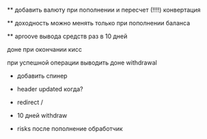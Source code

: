** добавить валюту при пополнении и пересчет (!!!!) конвертация

** доходность можно менять только при пополнении баланса

** aproove вывода средств раз в 10 дней

доне при окончании кисс

при успешной операции выводить доне withdrawal

* добавить спинер

* header updated когда?

* redirect /

* 10 дней withdraw

* risks после пополнение обработчик


